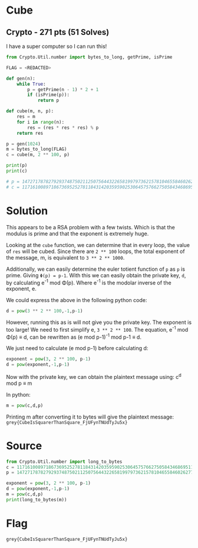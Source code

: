 # Cube

## Crypto - 271 pts (51 Solves)

I have a super computer so I can run this!

``` python
from Crypto.Util.number import bytes_to_long, getPrime, isPrime

FLAG = <REDACTED>

def gen(n):
    while True:
        p = getPrime(n - 1) * 2 + 1
        if (isPrime(p)):
            return p

def cube(m, n, p):
    res = m
    for i in range(n):
        res = (res * res * res) % p
    return res

p = gen(1024)
m = bytes_to_long(FLAG)
c = cube(m, 2 ** 100, p)

print(p)
print(c)

# p = 147271787827929374875021125075644322658199797362157810465584602627709052665153637157027284239972360505065250939071494710661089022260751215312981674288246413821920620065721158367282080824823494257083257784305248518512283466952090977840589689160607681176791401729705268519662036067738830529129470059752131312559
# c = 117161008971867369525278118431420359590253064575766275058434686951139287312472337733007748860692306037011621762414693540474268832444018133392145498303438944989809563579460392165032736630619930502524106312155019251740588974743475569686312108671045987239439227420716606411244839847197214002961245189316124796380
```

# Solution

This appears to be a RSA problem with a few twists. Which is that the modulus is prime and that the exponent is extremely huge.

Looking at the `cube` function, we can determine that in every loop, the value of `res` will be cubed. 
Since there are `2 ** 100` loops, the total exponent of the message, m, is equivalent to `3 ** 2 ** 1000`.

Additionally, we can easily determine the euler totient function of `p` as `p` is prime. Giving `Φ(p) = p-1`.
With this we can easily obtain the private key, `d`, by calculating e<sup>-1</sup> mod Φ(p). Where e<sup>-1</sup> is the modolar inverse of the exponent, e.

We could express the above in the following python code:
``` python
d = pow(3 ** 2 ** 100,-1,p-1)
```

However, running this as is will not give you the private key. The exponent is too large! We need to first simplify e, `3 ** 2 ** 100`.
The equation, e<sup>-1</sup> mod Φ(p) ≡ d, can be rewritten as  (e mod p-1)<sup>-1</sup> mod p-1 ≡ d. 

We just need to calculate (e mod p-1) before calculating d:
``` python
exponent = pow(3, 2 ** 100, p-1)
d = pow(exponent,-1,p-1)
```

Now with the private key, we can obtain the plaintext message using:
c<sup>d</sup> mod p ≡ m

In python:
``` python
m = pow(c,d,p)
```
Printing m after converting it to bytes will give the plaintext message:
`grey{CubeIsSquarerThanSquare_FjUFynTNUdTyJu5x}`

# Source

``` python
from Crypto.Util.number import long_to_bytes
c = 117161008971867369525278118431420359590253064575766275058434686951139287312472337733007748860692306037011621762414693540474268832444018133392145498303438944989809563579460392165032736630619930502524106312155019251740588974743475569686312108671045987239439227420716606411244839847197214002961245189316124796380
p = 147271787827929374875021125075644322658199797362157810465584602627709052665153637157027284239972360505065250939071494710661089022260751215312981674288246413821920620065721158367282080824823494257083257784305248518512283466952090977840589689160607681176791401729705268519662036067738830529129470059752131312559

exponent = pow(3, 2 ** 100, p-1)
d = pow(exponent,-1,p-1)
m = pow(c,d,p)
print(long_to_bytes(m))
```

# Flag

`grey{CubeIsSquarerThanSquare_FjUFynTNUdTyJu5x}`
